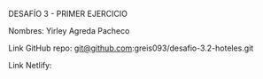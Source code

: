DESAFÍO 3 - PRIMER EJERCICIO

Nombres: Yirley Agreda Pacheco

Link GitHub repo: git@github.com:greis093/desafio-3.2-hoteles.git

Link Netlify:
